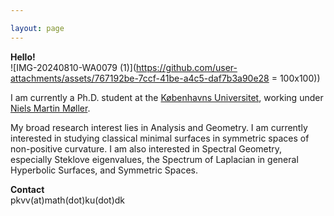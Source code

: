 ```yaml
---

layout: page
---
```

 **Hello!** <br>
![IMG-20240810-WA0079 (1)](https://github.com/user-attachments/assets/767192be-7ccf-41be-a4c5-daf7b3a90e28 = 100x100))

I am currently a Ph.D. student at the [Københavns Universitet](https://geotop.math.ku.dk), working under [Niels Martin Møller](https://web.math.ku.dk/~nmoller/). 

My broad research interest lies in Analysis and Geometry. I am currently interested in studying classical minimal surfaces in symmetric spaces of non-positive curvature. I am also interested in Spectral Geometry, especially Steklove eigenvalues, the Spectrum of Laplacian in general Hyperbolic Surfaces, and Symmetric Spaces.

**Contact** <br>
pkvv(at)math(dot)ku(dot)dk
